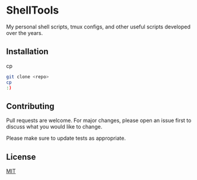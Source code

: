 # ShellTools

My personal shell scripts, tmux configs, and other useful scripts developed over the years.

## Installation

cp

```bash
git clone <repo>
cp
:)
```

## Contributing
Pull requests are welcome. For major changes, please open an issue first to discuss what you would like to change.

Please make sure to update tests as appropriate.

## License
[MIT](https://choosealicense.com/licenses/mit/)
